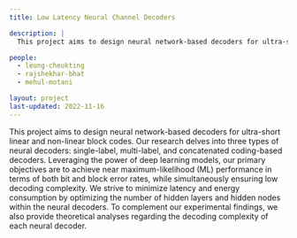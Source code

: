 ```yaml
---
title: Low Latency Neural Channel Decoders

description: |
  This project aims to design neural network-based decoders for ultra-short linear and non-linear block codes.

people:
  - leung-cheukting
  - rajshekhar-bhat
  - mehul-motani

layout: project
last-updated: 2022-11-16
---
```


This project aims to design neural network-based decoders for ultra-short linear and non-linear block codes. Our research delves into three types of neural decoders: single-label, multi-label, and concatenated coding-based decoders. Leveraging the power of deep learning models, our primary objectives are to achieve near maximum-likelihood (ML) performance in terms of both bit and block error rates, while simultaneously ensuring low decoding complexity. We strive to minimize latency and energy consumption by optimizing the number of hidden layers and hidden nodes within the neural decoders. To complement our experimental findings, we also provide theoretical analyses regarding the decoding complexity of each neural decoder.